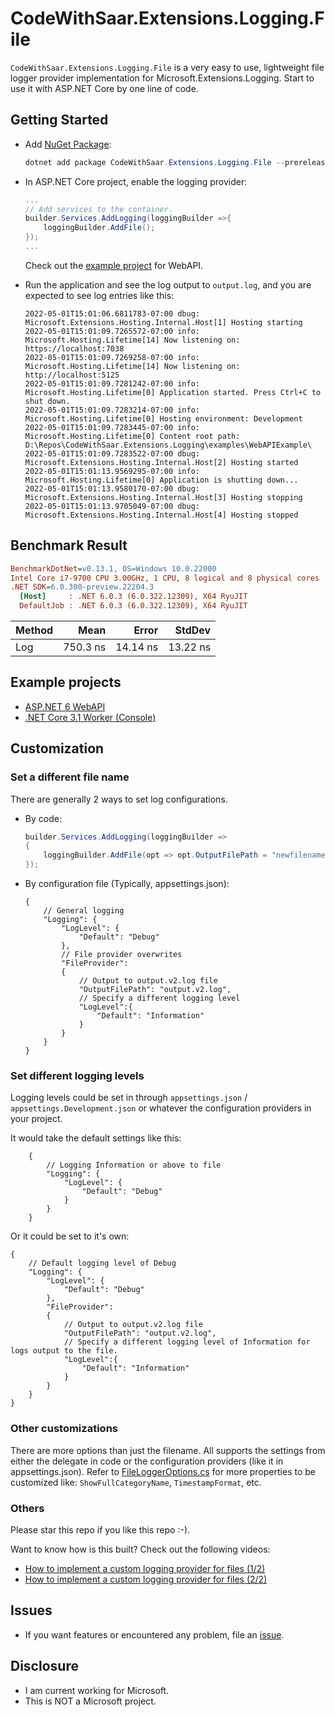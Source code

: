 # CodeWithSaar.Extensions.Logging.File

`CodeWithSaar.Extensions.Logging.File` is a very easy to use, lightweight file logger provider implementation for Microsoft.Extensions.Logging. Start to use it with ASP.NET Core by one line of code.

## Getting Started

* Add [NuGet Package](https://www.nuget.org/packages/CodeWithSaar.Extensions.Logging.File):

    ```csharp
    dotnet add package CodeWithSaar.Extensions.Logging.File --prerelease
    ```

* In ASP.NET Core project, enable the logging provider:

    ```csharp
    ...
    // Add services to the container.
    builder.Services.AddLogging(loggingBuilder =>{
        loggingBuilder.AddFile();
    });
    ...
    ```

    Check out the [example project](https://github.com/xiaomi7732/CodeWithSaar.Extensions.Logging/tree/main/examples/WebAPIExample) for WebAPI.

* Run the application and see the log output to `output.log`, and you are expected to see log entries like this:

    ```log
    2022-05-01T15:01:06.6811783-07:00 dbug: Microsoft.Extensions.Hosting.Internal.Host[1] Hosting starting
    2022-05-01T15:01:09.7265572-07:00 info: Microsoft.Hosting.Lifetime[14] Now listening on: https://localhost:7038
    2022-05-01T15:01:09.7269258-07:00 info: Microsoft.Hosting.Lifetime[14] Now listening on: http://localhost:5125
    2022-05-01T15:01:09.7281242-07:00 info: Microsoft.Hosting.Lifetime[0] Application started. Press Ctrl+C to shut down.
    2022-05-01T15:01:09.7283214-07:00 info: Microsoft.Hosting.Lifetime[0] Hosting environment: Development
    2022-05-01T15:01:09.7283445-07:00 info: Microsoft.Hosting.Lifetime[0] Content root path: D:\Repos\CodeWithSaar.Extensions.Logging\examples\WebAPIExample\
    2022-05-01T15:01:09.7283522-07:00 dbug: Microsoft.Extensions.Hosting.Internal.Host[2] Hosting started
    2022-05-01T15:01:13.9569295-07:00 info: Microsoft.Hosting.Lifetime[0] Application is shutting down...
    2022-05-01T15:01:13.9580170-07:00 dbug: Microsoft.Extensions.Hosting.Internal.Host[3] Hosting stopping
    2022-05-01T15:01:13.9705049-07:00 dbug: Microsoft.Extensions.Hosting.Internal.Host[4] Hosting stopped
    ```

## Benchmark Result

``` ini
BenchmarkDotNet=v0.13.1, OS=Windows 10.0.22000
Intel Core i7-9700 CPU 3.00GHz, 1 CPU, 8 logical and 8 physical cores
.NET SDK=6.0.300-preview.22204.3
  [Host]     : .NET 6.0.3 (6.0.322.12309), X64 RyuJIT
  DefaultJob : .NET 6.0.3 (6.0.322.12309), X64 RyuJIT
```

| Method |     Mean |    Error |   StdDev |
|------- |---------:|---------:|---------:|
|    Log | 750.3 ns | 14.14 ns | 13.22 ns |

## Example projects

* [ASP.NET 6 WebAPI](https://github.com/xiaomi7732/CodeWithSaar.Extensions.Logging/tree/main/examples/WebAPIExample)
* [.NET Core 3.1 Worker (Console)](https://github.com/xiaomi7732/CodeWithSaar.Extensions.Logging/tree/main/examples/NetCore31Console)

## Customization

### Set a different file name

There are generally 2 ways to set log configurations.

* By code:

    ```csharp
    builder.Services.AddLogging(loggingBuilder =>
    {
        loggingBuilder.AddFile(opt => opt.OutputFilePath = "newfilename.log");
    });
    ```

* By configuration file (Typically, appsettings.json):

    ```jsonc
    {
        // General logging
        "Logging": {
            "LogLevel": {
                "Default": "Debug"
            },
            // File provider overwrites
            "FileProvider":
            {
                // Output to output.v2.log file
                "OutputFilePath": "output.v2.log",
                // Specify a different logging level
                "LogLevel":{
                    "Default": "Information"
                }
            }
        }
    }
    ```

### Set different logging levels

Logging levels could be set in through `appsettings.json` / `appsettings.Development.json` or whatever the configuration providers in your project.

It would take the default settings like this:

```jsonc
    {
        // Logging Information or above to file
        "Logging": {
            "LogLevel": {
                "Default": "Debug"
            }
        }
    }
```

Or it could be set to it's own:

```jsonc
{
    // Default logging level of Debug
    "Logging": {
        "LogLevel": {
            "Default": "Debug"
        },
        "FileProvider":
        {
            // Output to output.v2.log file
            "OutputFilePath": "output.v2.log",
            // Specify a different logging level of Information for logs output to the file.
            "LogLevel":{
                "Default": "Information"
            }
        }
    }
}
```

### Other customizations

There are more options than just the filename. All supports the settings from either the delegate in code or the configuration providers (like it in appsettings.json). Refer to [FileLoggerOptions.cs](https://github.com/xiaomi7732/CodeWithSaar.Extensions.Logging/blob/main/CodeWithSaar.Extensions.Logging.File/FileLoggerOptions.cs) for more properties to be customized like: `ShowFullCategoryName`, `TimestampFormat`, etc.

### Others

Please star this repo if you like this repo :-).

Want to know how is this built? Check out the following videos:

* [How to implement a custom logging provider for files (1/2)](https://youtu.be/3RUpYR4dZM4)
* [How to implement a custom logging provider for files (2/2)](https://youtu.be/3Z3yemyikNc)

## Issues

* If you want features or encountered any problem, file an [issue](https://github.com/xiaomi7732/CodeWithSaar.Extensions.Logging/issues).

## Disclosure

* I am current working for Microsoft.
* This is NOT a Microsoft project.
